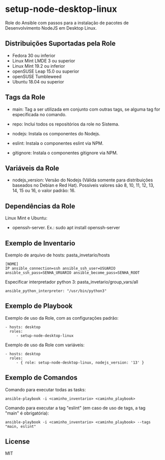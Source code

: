 setup-node-desktop-linux
=========

Role do Ansible com passos para a instalação de pacotes de Desenvolvimento NodeJS em Desktop Linux.

Distribuições Suportadas pela Role
------------

- Fedora 30 ou inferior
- Linux Mint LMDE 3 ou superior
- Linux Mint 19.2 ou inferior
- openSUSE Leap 15.0 ou superior
- openSUSE Tumbleweed
- Ubuntu 18.04 ou superior


Tags da Role 
--------------

- main: Tag a ser utilizada em conjunto com outras tags, se alguma tag for especificada no comando.
  
- repo: Inclui todos os repositórios da role no Sistema.

- nodejs: Instala os componentes do Nodejs.
- eslint: Instala o componentes eslint via NPM.
- gitignore: Instala o componentes gitignore via NPM.


Variáveis da Role 
--------------

- nodejs_version: Versão do Nodejs (Válida somente para distribuições baseados no Debian e Red Hat). Possíveis valores são 8, 10, 11, 12, 13, 14, 15 ou 16, o valor padrão: 16.


Dependências da Role 
--------------

Linux Mint e Ubuntu:

- openssh-server. Ex.: sudo apt install openssh-server


Exemplo de Inventario
----------------

Exemplo de arquivo de hosts: pasta_invetario/hosts

    [NOME]
    IP ansible_connection=ssh ansible_ssh_user=USUARIO ansible_ssh_pass=SENHA_URUARIO ansible_become_pass=SENHA_ROOT


Especificar interpretador python 3: pasta_invetario/group_vars/all

    ansible_python_interpreter: "/usr/bin/python3"


Exemplo de Playbook
----------------

Exemplo de uso da Role, com as configurações padrão:

    - hosts: desktop
      roles:
         - setup-node-desktop-linux

Exemplo de uso da Role com variáveis:

    - hosts: desktop
      roles:
         - { role: setup-node-desktop-linux, nodejs_version: '13' }


Exemplo de Comandos
----------------

Comando para executar todas as tasks:

    ansible-playbook -i <caminho_inventario> <caminho_playbook>

Comando para executar a tag "eslint" (em caso de uso de tags, a tag "main" é obrigatória):

    ansible-playbook -i <caminho_inventario> <caminho_playbook> --tags "main, eslint"


License
-------

MIT